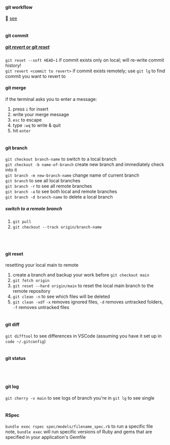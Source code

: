 #### git workflow
💖 [see](https://www.doabledanny.com/git-workflows)
<br><br>

#### git commit
##### [git revert or git reset](https://www.freecodecamp.org/news/git-revert-commit-how-to-undo-the-last-commit/)
`git reset --soft HEAD~1` if commit exists only on local; will re-write commit history! <br>
`git revert <commit to revert>` if commit exists remotely; use `git lg` to find commit you want to revert to <br>

#### git merge
if the terminal asks you to enter a message:
1. press `i` for insert
2. write your merge message
3. `esc` to escape
4. type `:wq` to write & quit
5. hit `enter`
<br><br>

#### git branch
`git checkout branch-name` to switch to a local branch <br>
`git checkout -b name-of-branch` create new branch and immediately check into it <br>
`git branch -m new-branch-name` change name of current branch <br>
`git branch` to see all local branches <br>
`git branch -r` to see all remote branches <br>
`git branch -a` to see both local and remote branches <br>
`git branch -d branch-name` to delete a local branch <br>

##### switch to a remote branch
1. `git pull`
2. `git checkout --track origin/branch-name`

<br><br>
#### git reset
resetting your local main to remote <br>
1. create a branch and backup your work before `git checkout main`
2. `git fetch origin`
3. `git reset --hard origin/main` to reset the local main branch to the remote repository
4. `git clean -n` to see which files will be deleted  <br>
5. `git clean -xdf` `-x` removes ignored files, `-d` removes untracked folders, `-f` removes untracked files
<br><br>
#### git diff
`git difftool` to see differences in VSCode (assuming you have it set up in `code ~/.gitconfig`)
<br><br>
#### git status
<br><br>
#### git log
`git cherry -v main` to see logs of branch you're in
`git lg` to see single 
<br><br>

#### RSpec
`bundle exec rspec spec/models/filename_spec.rb` to run a specific file <br>
note, `bundle exec` will run specific versions of Ruby and gems that are specified in your application's Gemfile
<br><br>
